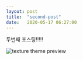 ```yaml
---
layout: post
title:  "second-post"
date:   2020-05-17 06:27:00
---
```

두번째 포스팅!!!!!

![texture theme preview](https://pds.joins.com/news/component/htmlphoto_mmdata/201705/08/24aa8e32-6273-455c-b41e-f21f58a85bf8.jpg)

[jekyll-docs]: https://jekyllrb.com/docs/home
[jekyll-gh]:   https://github.com/jekyll/jekyll
[jekyll-talk]: https://talk.jekyllrb.com/
